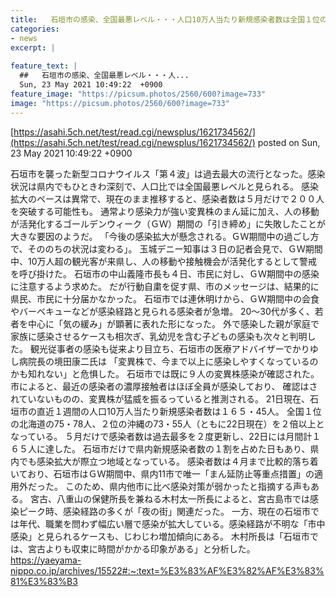 ```yaml
---
title:   石垣市の感染、全国最悪レベル・・・人口10万人当たり新規感染者数は全国１位の北海道の２倍以上  
categories:
- news
excerpt: |
  
feature_text: |
  ##   石垣市の感染、全国最悪レベル・・・人...
  Sun, 23 May 2021 10:49:22  +0900
feature_image: "https://picsum.photos/2560/600?image=733"
image: "https://picsum.photos/2560/600?image=733"
---
```


[https://asahi.5ch.net/test/read.cgi/newsplus/1621734562/](https://asahi.5ch.net/test/read.cgi/newsplus/1621734562/)
posted on Sun, 23 May 2021 10:49:22  +0900

<!--more-->

石垣市を襲った新型コロナウイルス「第４波」は過去最大の流行となった。感染状況は県内でもひときわ深刻で、人口比では全国最悪レベルと見られる。 感染拡大のペースは異常で、現在のまま推移すると、感染者数は５月だけで２００人を突破する可能性も。 通常より感染力が強い変異株のまん延に加え、人の移動が活発化するゴールデンウィーク（ＧＷ）期間の「引き締め」に失敗したことが大きな要因のようだ。 「今後の感染拡大が懸念される。ＧＷ期間中の過ごし方で、そののちの状況は変わる」。 玉城デニー知事は３日の記者会見で、ＧＷ期間中、10万人超の観光客が来県し、人の移動や接触機会が活発化するとして警戒を呼び掛けた。 石垣市の中山義隆市長も４日、市民に対し、ＧＷ期間中の感染に注意するよう求めた。 だが行動自粛を促す県、市のメッセージは、結果的に県民、市民に十分届かなかった。 石垣市では連休明けから、ＧＷ期間中の会食やバーベキューなどが感染経路と見られる感染者が急増。 20〜30代が多く、若者を中心に「気の緩み」が顕著に表れた形になった。 外で感染した親が家庭で家族に感染させるケースも相次ぎ、乳幼児を含む子どもの感染も次々と判明した。 観光従事者の感染も従来より目立ち、石垣市の医療アドバイザーでかりゆし病院長の境田康二氏は 「変異株で、今まで以上に感染しやすくなっているのかも知れない」と危惧した。 石垣市では既に９人の変異株感染が確認された。市によると、最近の感染者の濃厚接触者はほぼ全員が感染しており、 確認はされていないものの、変異株が猛威を振るっていると推測される。 21日現在、石垣市の直近１週間の人口10万人当たり新規感染者数は１６５・45人。 全国１位の北海道の75・78人、２位の沖縄の73・55人（ともに22日現在）を２倍以上となっている。 ５月だけで感染者数は過去最多を２度更新し、22日には月間計１６５人に達した。 石垣市だけで県内新規感染者数の１割を占めた日もあり、県内でも感染拡大が際立つ地域となっている。 感染者数は４月まで比較的落ち着いており、石垣市はＧＷ期間中、県内11市で唯一「まん延防止等重点措置」の適用外だった。 このため、県内他市に比べ感染対策が弱かったと指摘する声もある。 宮古、八重山の保健所長を兼ねる木村太一所長によると、宮古島市では感染ピーク時、感染経路の多くが「夜の街」関連だった。 一方、現在の石垣市では年代、職業を問わず幅広い層で感染が拡大している。感染経路が不明な「市中感染」と見られるケースも、じわじわ増加傾向にある。 木村所長は「石垣市では、宮古よりも収束に時間がかかる印象がある」と分析した。 https://yaeyama-nippo.co.jp/archives/15522#:~:text=%E3%83%AF%E3%82%AF%E3%83%81%E3%83%B3
